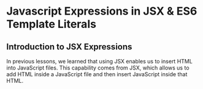 # Javascript Expressions in JSX & ES6 Template Literals

## Introduction to JSX Expressions

In previous lessons, we learned that using JSX enables us to insert HTML into JavaScript files. This capability comes from JSX, which allows us to add HTML inside a JavaScript file and then insert JavaScript inside that HTML.
